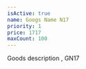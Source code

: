 ```yaml
---
isActive: true
name: Googs Name N17
priority: 1
price: 1717
maxCount: 100
---
```


Goods description , GN17
